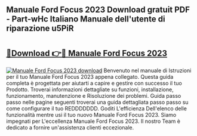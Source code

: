 ## Manuale Ford Focus 2023 Download gratuit PDF - Part-wHc Italiano Manuale dell'utente di riparazione u5PiR

# <h2><a href="http://dfbkviw.blite.top/?on=Manuale+Ford+Focus+2023">🔗Download 👉🔴 Manuale Ford Focus 2023</a></h2>

[![Manuale Ford Focus 2023 download](https://i.imgur.com/lujVjoI.png)](http://dfbkviw.blite.top/?on=Manuale+Ford+Focus+2023)
Benvenuto nel manuale di Istruzioni per il tuo Manuale Ford Focus 2023 appena collegato. Questa guida completa è progettata per aiutarti a capire e gestire con successo il tuo Prodotto. Troverai informazioni dettagliate su funzioni, installazione, funzionamento, manutenzione e Risoluzione dei problemi. Guida passo passo nelle pagine seguenti troverai una guida dettagliata passo passo su come configurare il tuo REDDDDDDD. Goditi L'efficienza Dell'elenco delle funzionalità mentre usi il tuo nuovo Manuale Ford Focus 2023. Siamo impegnati per L'eccellenza Manuale Ford Focus 2023. Il nostro Team è dedicato a fornire un'assistenza clienti eccezionale.

